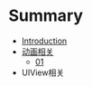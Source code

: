 # Summary

* [Introduction](README.md)
* [动画相关](dong_hua_xiang_guan.md)
   * [01](01.md)
* UIView相关

